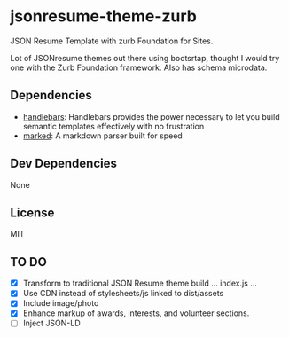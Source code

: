# jsonresume-theme-zurb

JSON Resume Template with zurb Foundation for Sites.

Lot of JSONresume themes out there using bootsrtap, thought I would try one with the Zurb Foundation framework.  Also has schema microdata.

## Dependencies

- [handlebars](https://github.com/wycats/handlebars.js): Handlebars provides the power necessary to let you build semantic templates effectively with no frustration
- [marked](https://github.com/chjj/marked): A markdown parser built for speed

## Dev Dependencies


None

## License

MIT


## TO DO
- [x] Transform to traditional JSON Resume theme build ... index.js ...
- [x] Use CDN instead of stylesheets/js linked to dist/assets
- [x] Include image/photo
- [x] Enhance markup of awards, interests, and volunteer sections.
- [ ] Inject JSON-LD
